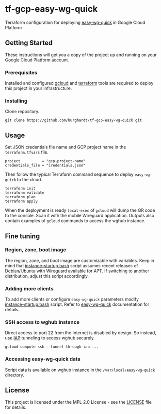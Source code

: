 # tf-gcp-easy-wg-quick
Terraform configuration for deploying [easy-wg-quick] in Google Cloud Platform

## Getting Started

These instructions will get you a copy of the project up and running on your
Google Cloud Platform account.

### Prerequisites

Installed and configured [gcloud] and [terraform] tools are required to deploy
this project in your infrastructure.

### Installing

Clone repository.

    git clone https://github.com/burghardt/tf-gcp-easy-wg-quick.git

## Usage

Set JSON credentials file name and GCP project name in the `terraform.tfvars`
file.

    project          = "gcp-project-name"
    credentials_file = "credentials.json"

Then follow the typical Terraform command sequence to deploy `easy-wg-quick`
to the cloud.

    terraform init
    terraform validate
    terraform plan
    terraform apply

When the deployment is ready `local-exec` of `gcloud` will dump the QR code
to the console. Scan it with the mobile Wireguard application. Outputs also
contain examples of `gcloud` commands to access the wghub instance.

## Fine tuning

### Region, zone, boot image

The region, zone, and boot image are customizable with variables. Keep in mind
that [instance-startup.bash] script assumes recent releases of Debian/Ubuntu
with Wireguard available for APT. If switching to another distribution,
adjust this script accordingly.

### Adding more clients

To add more clients or configure `easy-wg-quick` parameters modify [instance-startup.bash] script. Refer to [easy-wg-quick] documentation for details.

### SSH access to wghub instance

Direct access to port 22 from the Internet is disabled by design. So instead,
use [IAP] tunneling to access wghub securely.

    gcloud compute ssh --tunnel-through-iap ...

### Accessing easy-wg-quick data

Script data is available on wghub instance in the `/var/local/easy-wg-quick`
directory.

## License

This project is licensed under the MPL-2.0 License - see the [LICENSE] file
for details.

[easy-wg-quick]: https://github.com/burghardt/easy-wg-quick
[gcloud]: https://cloud.google.com/sdk/docs/install
[terraform]: https://learn.hashicorp.com/tutorials/terraform/install-cli
[instance-startup.bash]: instance-startup.bash
[IAP]: https://cloud.google.com/iap/
[LICENSE]: LICENSE
